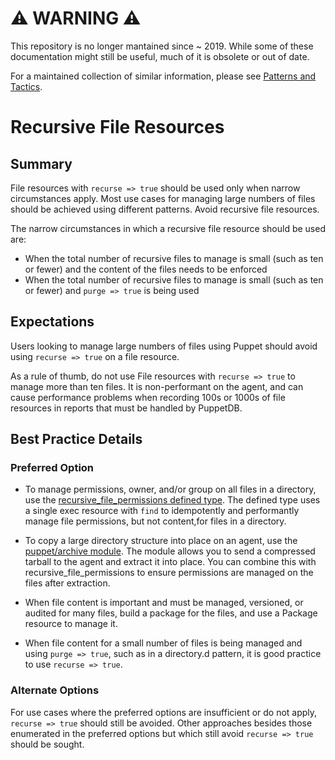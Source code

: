 # ⚠ WARNING ⚠

This repository is no longer mantained since ~ 2019. While some of these documentation might still be useful, much of it is obsolete or out of date.

For a maintained collection of similar information, please see [Patterns and Tactics](https://puppet.com/docs/patterns-and-tactics).
# Recursive File Resources

## Summary

File resources with `recurse => true` should  be used only when narrow circumstances apply. Most use cases for managing large numbers of files should be achieved using different patterns. Avoid recursive file resources.

The narrow circumstances in which a recursive file resource should be used are:

* When the total number of recursive files to manage is small (such as ten or fewer) and the content of the files needs to be enforced
* When the total number of recursive files to manage is small (such as ten or fewer) and `purge => true` is being used

## Expectations

Users looking to manage large numbers of files using Puppet should avoid using `recurse => true` on a file resource.

As a rule of thumb, do not use File resources with `recurse => true` to manage more than ten files. It is non-performant on the agent, and can cause performance problems when recording 100s or 1000s of file resources in reports that must be handled by PuppetDB.

## Best Practice Details

### Preferred Option

* To manage permissions, owner, and/or group on all files in a directory, use the [recursive_file_permissions defined type](https://forge.puppet.com/npwalker/recursive_file_permissions). The defined type uses a single exec resource with `find` to idempotently and performantly manage file permissions, but not content,for files in a directory.

* To copy a large directory structure into place on an agent, use the [puppet/archive module](https://forge.puppet.com/puppet/archive). The module allows you to send a compressed tarball to the agent and extract it into place. You can combine this with recursive_file_permissions to ensure permissions are managed on the files after extraction.

* When file content is important and must be managed, versioned, or audited for many files, build a package for the files, and use a Package resource to manage it.

* When file content for a small number of files is being managed and using `purge => true`, such as in a directory.d pattern, it is good practice to use `recurse => true`.

### Alternate Options

For use cases where the preferred options are insufficient or do not apply, `recurse => true` should still be avoided. Other approaches besides those enumerated in the preferred options but which still avoid `recurse => true` should be sought.
